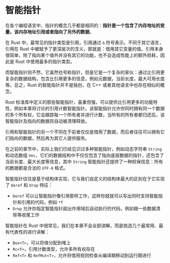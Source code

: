 # 智能指针
在各个编程语言中，指针的概念几乎都是相同的：**指针是一个包含了内存地址的变量，该内存地址引用或者指向了另外的数据**。

在 Rust 中，最常见的指针类型是引用，引用通过 `&` 符号表示。不同于其它语言，引用在 Rust 中被赋予了更深层次的含义，那就是：借用其它变量的值。引用本身很简单，除了指向某个值外并没有其它的功能，也不会造成性能上的额外损耗，因此是 Rust 中使用最多的指针类型。

而智能指针则不然，它虽然也号称指针，但是它是一个复杂的家伙：通过比引用更复杂的数据结构，包含比引用更多的信息，例如元数据，当前长度，最大可用长度等。总之，Rust 的智能指针并不是独创，在 C++ 或者其他语言中也存在相似的概念。

Rust 标准库中定义的那些智能指针，虽重但强，可以提供比引用更多的功能特性，例如本章将讨论的引用计数智能指针。该智能指针允许你同时拥有同一个数据的多个所有权，它会跟踪每一个所有者并进行计数，当所有的所有者都归还后，该智能指针及指向的数据将自动被清理释放。

引用和智能指针的另一个不同在于前者仅仅是借用了数据，而后者往往可以拥有它们指向的数据，然后再为其它人提供服务。

在之前的章节中，实际上我们已经见识过多种智能指针，例如动态字符串 `String` 和动态数组 `Vec`，它们的数据结构中不仅仅包含了指向底层数据的指针，还包含了当前长度、最大长度等信息，其中 `String` 智能指针还提供了一种担保信息：所有的数据都是合法的 `UTF-8` 格式。


智能指针往往是基于结构体实现，它与我们自定义的结构体最大的区别在于它实现了 `Deref` 和 `Drop` 特征：

- `Deref` 可以让智能指针像引用那样工作，这样你就就可以写出同时支持智能指针和引用的代码，例如 `*T`
- `Drop` 允许你指定智能指针超出作用域后自动执行的代码，例如做一些数据清除等收尾工作

智能指针在 Rust 中很常见，我们在本章不会全部讲解，而是挑选几个最常用、最有代表性的进行讲解：

- `Box<T>`，可以将值分配到堆上
- `Rc<T>`，引用计数类型，允许多所有权存在
- `Ref<T>` 和 `RefMut<T>`，允许将借用规则检查从编译期移动到运行期进行
